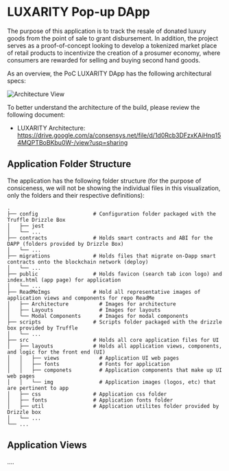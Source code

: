# LUXARITY Pop-up DApp
The purpose of this application is to track the resale of donated luxury goods from the point of sale to grant disbursement. In addition, the project serves as a proof-of-concept looking to develop a tokenized market place of retail products to incentivize the creation of a prosumer economy, where consumers are rewarded for selling and buying second hand goods. 

As an overview, the PoC LUXARITY DApp has the following architectural specs: 

![Architecture View](https://github.com/ConsenSys/LuxarityFrontEnd/blob/master/ReadMeImgs/Architecture/LuxArch.png)

To better understand the architecture of the build, please review the following document: 
- LUXARITY Architecture: https://drive.google.com/a/consensys.net/file/d/1d0Rcb3DFzxKAiHnq154MQPTBoBKbu0W-/view?usp=sharing

## Application Folder Structure
The application has the following folder structure (for the purpose of consiceness, we will not be showing the individual files in this visualization, only the folders and their respective definitions): 

    .
    ├── config                  # Configuration folder packaged with the Truffle Drizzle Box
    │   ├── jest    
    │   └── ...           
    ├── contracts               # Holds smart contracts and ABI for the DAPP (folders provided by Drizzle Box)
    │   └── ...                
    ├── migrations              # Holds files that migrate on-Dapp smart contracts onto the blockchain network (deploy)
    │   └── ...                 
    ├── public                  # Holds favicon (search tab icon logo) and index.html (app page) for application
    │   └── ...                  
    ├── ReadMeImgs              # Hold all representative images of application views and components for repo ReadMe
    │   ├── Architecture          # Images for architecture 
    │   ├── Layouts               # Images for layouts
    │   └── Modal Components      # Images for modal components
    ├── scripts                 # Scripts folder packaged with the drizzle box provided by Truffle
    │   └── ...                
    ├── src                     # Holds all core application files for UI
    │   ├── layouts             # Holds all application views, components, and logic for the front end (UI)
    │   │   ├── views             # Application UI web pages
    │   │   ├── fonts             # Fonts for application
    │   │   ├── componets         # Application components that make up UI web pages
    │   │   └── img               # Application images (logos, etc) that are pertinent to app 
    │   ├── css                 # Application css folder 
    │   ├── fonts               # Application fonts folder
    │   ├── util                # Application utilites folder provided by Drizzle box 
    │   └── ...                
    └── ...

## Application Views
....
